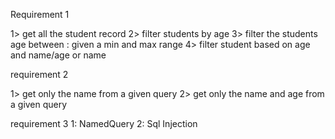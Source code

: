 Requirement 1

1> get all the student record
2> filter students by age
3> filter the students age between : given a min and max range
4> filter student based on age and name/age or name



requirement 2

1> get only the name from a given query
2> get only the name and age from a given query

requirement 3
1: NamedQuery
2: Sql Injection